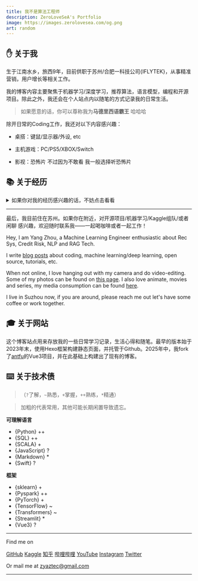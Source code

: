 ```yaml
---
title: 我不是算法工程师
description: ZeroLoveSeA's Portfolio
image: https://images.zerolovesea.com/og.png
art: random
---
```


## ✋ 关于我
生于江南水乡，旅西9年，目前供职于苏州/合肥一科技公司{IFLYTEK}，从事精准营销，用户增长等相关工作。

我的博客内容主要聚焦于机器学习/深度学习，推荐算法，语言模型，编程和开源项目。除此之外，我还会在个人站点内以随笔的方式记录我的日常生活。

> 如果愿意的话，你可以尊称我为<b important-text-hex-D777B1>马德里西语霸王</b> 哈哈哈

除开日常的Coding工作，我还对以下内容感兴趣：

- 桌搭：键鼠/显示器/外设, etc

- 主机游戏：PC/PS5/XBOX/Switch

- 影视：恐怖片 不过因为不敢看 我一般选择听恐怖片


## 📚 关于经历

<details>
<summary>如果你对我的经历感兴趣的话，不妨点击看看</summary>

- 7/2024 - now 数据建模工程师，[iFLYTEK Co., Ltd](https://global.iflytek.com/en/)(SuZhou)
- 1/2023 - 7/2024 机器学习工程师, [Leansight Tech](https://www.leansight.cn/) (SuZhou)
- 6/2023 - 10/2023 机器学习工程师(Intern), XiYuan Tech
- 9/2022 - 9/2023 大数据与数据科学(硕士), [University Complutense of Madrid](https://ucm.es) (Spain)
- 9/2020 - 1/2022 信息科学与图情管理(硕士), [University Complutense of Madrid](https://ucm.es) (Spain)
- 9/2015 - 6/2020 信息科学(学士), [University Complutense of Madrid](https://ucm.es) (Spain)
- 9/2014- 6/2015 计算机科学, [University Complutense of Madrid](https://ucm.es) (Spain)
</details>

---

最后，我目前住在苏州。如果你在附近，对开源项目/机器学习/Kaggle组队/或者闲聊 感兴趣，欢迎随时联系我——一起喝咖啡或者一起工作！

Hey, I am Yang Zhou, a Machine Learning Engineer enthusiastic about Rec Sys, Credit Risk, NLP and RAG Tech. 

I write [blog posts](/posts) about coding, machine learning/deep learning, open source, tutorials, etc.

When not online, I love hanging out with my camera and do video-editing. Some of my photos can be found on [this page](/photos). I also love animate, movies and series, my media consumption can be found [here](/media). 

I live in Suzhou now, if you are around, please reach me out let's have some coffee or work together.

## 🎓 关于网站

这个博客站点用来存放我的一些日常学习记录，生活心得和随笔。最早的版本始于2023年末，使用Hexo框架构建静态页面，并托管于Github。2025年中，我fork了[antfu](https://github.com/antfu/antfu.me)的Vue3项目，并在此基础上构建出了现有的博客。

## ⌨️ 关于技术债

>（`?`了解，`~`熟悉，`+`掌握，`++`熟练，`*`精通）

> 加粗的代表常用，其他可能长期闲置导致遗忘。

**可理解语言** 

- {Python} ++
- {SQL} ++
- {SCALA} +
- {JavaScript} ?
- {Markdown} *
- {Swift} ?


**框架**

- {sklearn} +
- {Pyspark} ++
- {PyTorch} +
- {TensorFlow} ~
- {Transformers} ~
- {Streamlit} *
- {Vue3} ?

<div flex-auto></div>

---

Find me on

<p flex="~ gap-2 wrap" class="mt--2!">
  <a href="https://github.com/zerolovesea" target="_blank"><span op75 i-simple-icons-github /> GitHub</a>
  <a href="https://www.kaggle.com/yaaangzhou" target="_blank"><span op75 i-simple-icons-kaggle /> Kaggle</a>
  <a href="https://www.zhihu.com/people/zhou-yang-33-17" target="_blank"><span op75 i-simple-icons-zhihu /> 知乎</a>
  <a href="https://space.bilibili.com/42997905" target="_blank"><span op75 i-simple-icons-bilibili /> 哔哩哔哩</a>
  <a href="https://www.youtube.com/@zerolovesea" target="_blank"><span op75 i-simple-icons-youtube /> YouTube</a>
  <a href="https://www.instagram.com/zyaztec" target="_blank"><span op75 i-simple-icons-instagram /> Instagram</a>
  <a href="https://x.com/zyaztec" target="_blank"><span op75 i-simple-icons-twitter /> Twitter</a>
</p>

Or mail me at <span font-mono>zyaztec@gmail.com</span>

---
